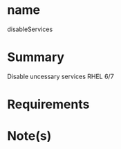 name
=======

disableServices

Summary
=======

Disable uncessary services RHEL 6/7

Requirements
============


Note(s)
=======
